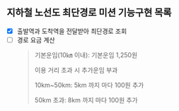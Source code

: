 ## 지하철 노선도 최단경로 미션 기능구현 목록

- [x] 출발역과 도착역을 전달받아 최단경로 조회
- [ ] 경로 요금 계산
  > 기본운임(10㎞ 이내): 기본운임 1,250원
  >
  > 이용 거리 초과 시 추가운임 부과
  >
  > 10km~50km: 5km 까지 마다 100원 추가
  >
  > 50km 초과: 8km 까지 마다 100원 추가

